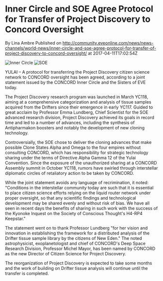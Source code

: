 # Inner Circle and SOE Agree Protocol for Transfer of Project Discovery to Concord Oversight
By Lina Ambre
Published on http://community.eveonline.com/news/news-channels/world-news/inner-circle-and-soe-agree-protocol-for-transfer-of-project-discovery-to-concord-oversight/ at 2017-04-11T17:02:54Z

![Inner Circle](https://web.ccpgamescdn.com/fiction/eveonline/organizations/26_128_4.png) ![SOE](https://web.ccpgamescdn.com/fiction/eveonline/organizations/14_128_1.png)

YULAI – A protocol for transferring the Project Discovery citizen science network to CONCORD oversight has been agreed, according to a joint statement issued by the CONCORD Inner Circle and the Sisters of EVE today.

The Project Discovery research program was launched in March YC118, aiming at a comprehensive categorization and analysis of tissue samples acquired from the Drifters since their emergence in early YC117. Guided to great acclaim by Professor Emma Lundberg, Chief Scientist for the SOE advanced research division, Project Discovery achieved its goals in record time and led to a number of advances, including the synthesis of Antipharmakon boosters and notably the development of new cloning technology.

Controversially, the SOE chose to deliver the cloning advances that make possible Clone States Alpha and Omega to the four empires without consulting CONCORD, which has responsibility for strategic technology sharing under the terms of Directive Alpha Gamma 12 of the Yulai Convention. Since the exposure of the unauthorized sharing at a CONCORD Assembly summit in October YC118, rumors have swirled through interstellar diplomatic circles of retaliatory action to be taken by CONCORD.

While the joint statement avoids any language of recrimination, it noted: "Conditions in the interstellar community today are such that it is essential to place citizen science efforts relying on the liquid router network under proper oversight, so that any scientific findings and technological development may be shared evenly and without risk of bias. We have all seen in recent days the benefits of sharing in such work with the success of the Kyonoke Inquest on the Society of Conscious Thought's H4-RP4 Keepstar."

The statement went on to thank Professor Lundberg "for her vision and innovation in establishing the framework for a distributed analysis of the Drifter tissue sample library by the citizens of New Eden." The noted astrophysicist, exoplanetologist and chief of CONCORD's Deep Space Research Division, Professor Michel Mayor, has been named by CONCORD as the new Director of Citizen Science for Project Discovery.

The reorganization of Project Discovery is expected to take some months and the work of building on Drifter tissue analysis will continue until the transfer is completed.


